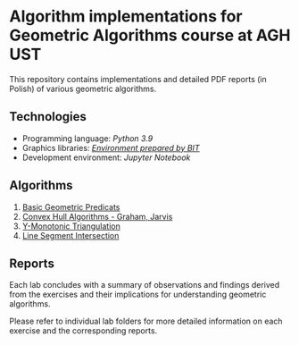 # Algorithm implementations for Geometric Algorithms course at AGH UST

This repository contains implementations and detailed PDF reports (in Polish) of various geometric algorithms.

## Technologies

- Programming language: *Python 3.9*
- Graphics libraries: *[Environment prepared by BIT](https://github.com/aghbit/Algorytmy-Geometryczne)*
- Development environment: *Jupyter Notebook*

## Algorithms
1. [Basic Geometric Predicats](lab01)
2. [Convex Hull Algorithms - Graham, Jarvis](lab02)
3. [Y-Monotonic Triangulation](lab03)
4. [Line Segment Intersection](lab04)

## Reports

Each lab concludes with a summary of observations and findings derived from the exercises and their implications for understanding geometric algorithms.

Please refer to individual lab folders for more detailed information on each exercise and the corresponding reports.
